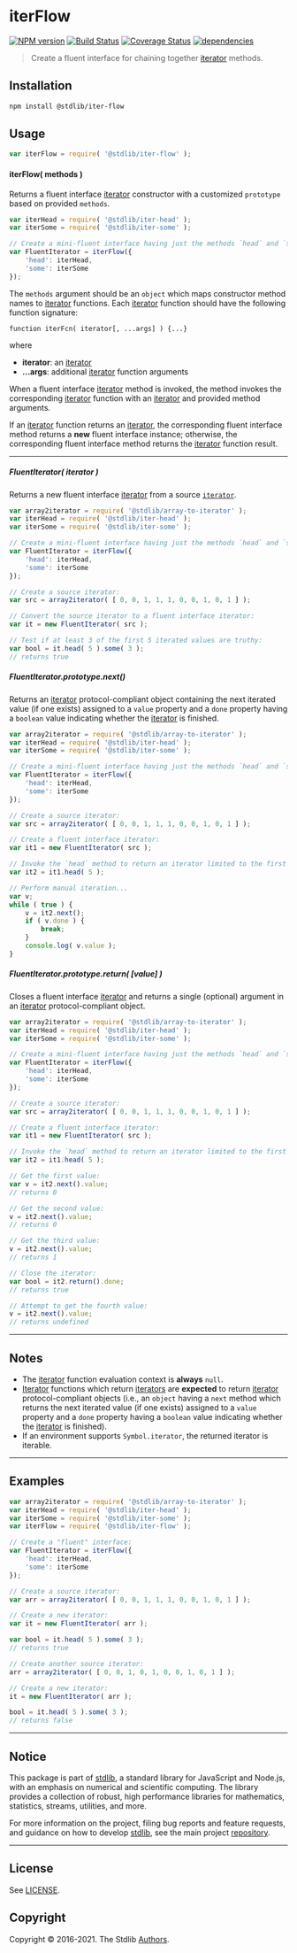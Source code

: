 <!--

@license Apache-2.0

Copyright (c) 2019 The Stdlib Authors.

Licensed under the Apache License, Version 2.0 (the "License");
you may not use this file except in compliance with the License.
You may obtain a copy of the License at

   http://www.apache.org/licenses/LICENSE-2.0

Unless required by applicable law or agreed to in writing, software
distributed under the License is distributed on an "AS IS" BASIS,
WITHOUT WARRANTIES OR CONDITIONS OF ANY KIND, either express or implied.
See the License for the specific language governing permissions and
limitations under the License.

-->

# iterFlow

[![NPM version][npm-image]][npm-url] [![Build Status][test-image]][test-url] [![Coverage Status][coverage-image]][coverage-url] [![dependencies][dependencies-image]][dependencies-url]

> Create a fluent interface for chaining together [iterator][mdn-iterator-protocol] methods.

<!-- Section to include introductory text. Make sure to keep an empty line after the intro `section` element and another before the `/section` close. -->

<section class="intro">

</section>

<!-- /.intro -->

<!-- Package usage documentation. -->

<section class="installation">

## Installation

```bash
npm install @stdlib/iter-flow
```

</section>

<section class="usage">

## Usage

```javascript
var iterFlow = require( '@stdlib/iter-flow' );
```

#### iterFlow( methods )

Returns a fluent interface [iterator][mdn-iterator-protocol] constructor with a customized `prototype` based on provided `methods`.

```javascript
var iterHead = require( '@stdlib/iter-head' );
var iterSome = require( '@stdlib/iter-some' );

// Create a mini-fluent interface having just the methods `head` and `some`:
var FluentIterator = iterFlow({
    'head': iterHead,
    'some': iterSome
});
```

The `methods` argument should be an `object` which maps constructor method names to [iterator][mdn-iterator-protocol] functions. Each [iterator][mdn-iterator-protocol] function should have the following function signature:

```text
function iterFcn( iterator[, ...args] ) {...}
```

where

-   **iterator**: an [iterator][mdn-iterator-protocol]
-   **...args**: additional [iterator][mdn-iterator-protocol] function arguments

When a fluent interface [iterator][mdn-iterator-protocol] method is invoked, the method invokes the corresponding [iterator][mdn-iterator-protocol] function with an [iterator][mdn-iterator-protocol] and provided method arguments.

If an [iterator][mdn-iterator-protocol] function returns an [iterator][mdn-iterator-protocol], the corresponding fluent interface method returns a **new** fluent interface instance; otherwise, the corresponding fluent interface method returns the [iterator][mdn-iterator-protocol] function result.

* * *

##### FluentIterator( iterator )

Returns a new fluent interface [iterator][mdn-iterator-protocol] from a source [`iterator`][mdn-iterator-protocol].

```javascript
var array2iterator = require( '@stdlib/array-to-iterator' );
var iterHead = require( '@stdlib/iter-head' );
var iterSome = require( '@stdlib/iter-some' );

// Create a mini-fluent interface having just the methods `head` and `some`:
var FluentIterator = iterFlow({
    'head': iterHead,
    'some': iterSome
});

// Create a source iterator:
var src = array2iterator( [ 0, 0, 1, 1, 1, 0, 0, 1, 0, 1 ] );

// Convert the source iterator to a fluent interface iterator:
var it = new FluentIterator( src );

// Test if at least 3 of the first 5 iterated values are truthy:
var bool = it.head( 5 ).some( 3 );
// returns true
```

##### FluentIterator.prototype.next()

Returns an [iterator][mdn-iterator-protocol] protocol-compliant object containing the next iterated value (if one exists) assigned to a `value` property and a `done` property having a `boolean` value indicating whether the [iterator][mdn-iterator-protocol] is finished.

```javascript
var array2iterator = require( '@stdlib/array-to-iterator' );
var iterHead = require( '@stdlib/iter-head' );
var iterSome = require( '@stdlib/iter-some' );

// Create a mini-fluent interface having just the methods `head` and `some`:
var FluentIterator = iterFlow({
    'head': iterHead,
    'some': iterSome
});

// Create a source iterator:
var src = array2iterator( [ 0, 0, 1, 1, 1, 0, 0, 1, 0, 1 ] );

// Create a fluent interface iterator:
var it1 = new FluentIterator( src );

// Invoke the `head` method to return an iterator limited to the first 5 source values:
var it2 = it1.head( 5 );

// Perform manual iteration...
var v;
while ( true ) {
    v = it2.next();
    if ( v.done ) {
        break;
    }
    console.log( v.value );
}
```

##### FluentIterator.prototype.return( \[value] )

Closes a fluent interface [iterator][mdn-iterator-protocol] and returns a single (optional) argument in an [iterator][mdn-iterator-protocol] protocol-compliant object.

```javascript
var array2iterator = require( '@stdlib/array-to-iterator' );
var iterHead = require( '@stdlib/iter-head' );
var iterSome = require( '@stdlib/iter-some' );

// Create a mini-fluent interface having just the methods `head` and `some`:
var FluentIterator = iterFlow({
    'head': iterHead,
    'some': iterSome
});

// Create a source iterator:
var src = array2iterator( [ 0, 0, 1, 1, 1, 0, 0, 1, 0, 1 ] );

// Create a fluent interface iterator:
var it1 = new FluentIterator( src );

// Invoke the `head` method to return an iterator limited to the first 5 source values:
var it2 = it1.head( 5 );

// Get the first value:
var v = it2.next().value;
// returns 0

// Get the second value:
v = it2.next().value;
// returns 0

// Get the third value:
v = it2.next().value;
// returns 1

// Close the iterator:
var bool = it2.return().done;
// returns true

// Attempt to get the fourth value:
v = it2.next().value;
// returns undefined
```

</section>

<!-- /.usage -->

<!-- Package usage notes. Make sure to keep an empty line after the `section` element and another before the `/section` close. -->

* * *

<section class="notes">

## Notes

-   The [iterator][mdn-iterator-protocol] function evaluation context is **always** `null`.
-   [Iterator][mdn-iterator-protocol] functions which return [iterators][mdn-iterator-protocol] are **expected** to return [iterator][mdn-iterator-protocol] protocol-compliant objects (i.e., an `object` having a `next` method which returns the next iterated value (if one exists) assigned to a `value` property and a `done` property having a `boolean` value indicating whether the [iterator][mdn-iterator-protocol] is finished).
-   If an environment supports `Symbol.iterator`, the returned iterator is iterable.

</section>

<!-- /.notes -->

<!-- Package usage examples. -->

* * *

<section class="examples">

## Examples

<!-- eslint no-undef: "error" -->

```javascript
var array2iterator = require( '@stdlib/array-to-iterator' );
var iterHead = require( '@stdlib/iter-head' );
var iterSome = require( '@stdlib/iter-some' );
var iterFlow = require( '@stdlib/iter-flow' );

// Create a "fluent" interface:
var FluentIterator = iterFlow({
    'head': iterHead,
    'some': iterSome
});

// Create a source iterator:
var arr = array2iterator( [ 0, 0, 1, 1, 1, 0, 0, 1, 0, 1 ] );

// Create a new iterator:
var it = new FluentIterator( arr );

var bool = it.head( 5 ).some( 3 );
// returns true

// Create another source iterator:
arr = array2iterator( [ 0, 0, 1, 0, 1, 0, 0, 1, 0, 1 ] );

// Create a new iterator:
it = new FluentIterator( arr );

bool = it.head( 5 ).some( 3 );
// returns false
```

</section>

<!-- /.examples -->

<!-- Section to include cited references. If references are included, add a horizontal rule *before* the section. Make sure to keep an empty line after the `section` element and another before the `/section` close. -->

<section class="references">

</section>

<!-- /.references -->

<!-- Section for all links. Make sure to keep an empty line after the `section` element and another before the `/section` close. -->


<section class="main-repo" >

* * *

## Notice

This package is part of [stdlib][stdlib], a standard library for JavaScript and Node.js, with an emphasis on numerical and scientific computing. The library provides a collection of robust, high performance libraries for mathematics, statistics, streams, utilities, and more.

For more information on the project, filing bug reports and feature requests, and guidance on how to develop [stdlib][stdlib], see the main project [repository][stdlib].

---

## License

See [LICENSE][stdlib-license].


## Copyright

Copyright &copy; 2016-2021. The Stdlib [Authors][stdlib-authors].

</section>

<!-- /.stdlib -->

<!-- Section for all links. Make sure to keep an empty line after the `section` element and another before the `/section` close. -->

<section class="links">

[npm-image]: http://img.shields.io/npm/v/@stdlib/iter-flow.svg
[npm-url]: https://npmjs.org/package/@stdlib/iter-flow

[test-image]: https://github.com/stdlib-js/iter-flow/actions/workflows/test.yml/badge.svg
[test-url]: https://github.com/stdlib-js/iter-flow/actions/workflows/test.yml

[coverage-image]: https://img.shields.io/codecov/c/github/stdlib-js/iter-flow/main.svg
[coverage-url]: https://codecov.io/github/stdlib-js/iter-flow?branch=main

[dependencies-image]: https://img.shields.io/david/stdlib-js/iter-flow
[dependencies-url]: https://david-dm.org/stdlib-js/iter-flow/main

[stdlib]: https://github.com/stdlib-js/stdlib

[stdlib-authors]: https://github.com/stdlib-js/stdlib/graphs/contributors

[stdlib-license]: https://raw.githubusercontent.com/stdlib-js/iter-flow/main/LICENSE

[mdn-iterator-protocol]: https://developer.mozilla.org/en-US/docs/Web/JavaScript/Reference/Iteration_protocols#The_iterator_protocol

</section>

<!-- /.links -->
